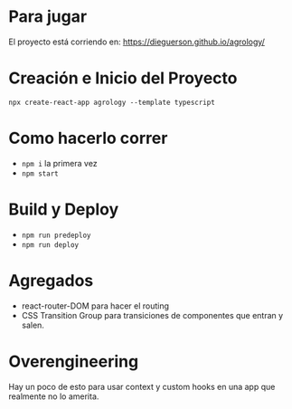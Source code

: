 # Para jugar
  El proyecto está corriendo en: https://dieguerson.github.io/agrology/

# Creación e Inicio del Proyecto
  `npx create-react-app agrology --template typescript`

# Como hacerlo correr
  - `npm i` la primera vez
  - `npm start`

# Build y Deploy
 - `npm run predeploy`
 - `npm run deploy`

# Agregados
 - react-router-DOM para hacer el routing
 - CSS Transition Group para transiciones de componentes que entran y salen.

# Overengineering
Hay un poco de esto para usar context y custom hooks en una app que realmente no lo amerita.